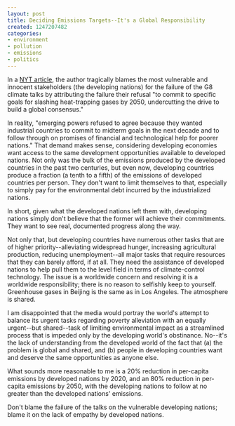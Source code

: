 ```yaml
---
layout: post
title: Deciding Emissions Targets--It's a Global Responsibility
created: 1247207482
categories:
- environment
- pollution
- emissions
- politics
---
```

In a [NYT article](http://www.nytimes.com/2009/07/09/world/europe/09prexy.html), the author tragically blames the most vulnerable and innocent stakeholders (the developing nations) for the failure of the G8 climate talks by attributing the failure their refusal "to commit to specific goals for slashing heat-trapping gases by 2050, undercutting the drive to build a global consensus."

In reality, "emerging powers refused to agree because they wanted industrial countries to commit to midterm goals in the next decade and to follow through on promises of financial and technological help for poorer nations." That demand makes sense, considering developing economies want access to the same development opportunities available to developed nations. Not only was the bulk of the emissions produced by the developed countries in the past two centuries, but even now, developing countries produce a fraction (a tenth to a fifth) of the emissions of developed countries per person. They don't want to limit themselves to that, especially to simply pay for the environmental debt incurred by the industrialized nations.

In short, given what the developed nations left them with, developing nations simply don't believe that the former will achieve their commitments. They want to see real, documented progress along the way.

Not only that, but developing countries have numerous other tasks that are of higher priority--alleviating widespread hunger, increasing agricultural production, reducing unemployment--all major tasks that require resources that they can barely afford, if at all. They need the assistance of developed nations to help pull them to the level field in terms of climate-control technology. The issue is a worldwide concern and resolving it is a worldwide responsibility; there is no reason to selfishly keep to yourself. Greenhouse gases in Beijing is the same as in Los Angeles. The atmosphere is shared.

I am disappointed that the media would portray the world's attempt to balance its urgent tasks regarding poverty alleviation with an equally urgent--but shared--task of limiting environmental impact as a streamlined process that is impeded only by the developing world's obstinance. No--it's the lack of understanding from the developed world of the fact that (a) the problem is global and shared, and (b) people in developing countries want and deserve the same opportunities as anyone else.

What sounds more reasonable to me is a 20% reduction in per-capita emissions by developed nations by 2020, and an 80% reduction in per-capita emissions by 2050, with the developing nations to follow at no greater than the developed nations' emissions.

Don't blame the failure of the talks on the vulnerable developing nations; blame it on the lack of empathy by developed nations.
